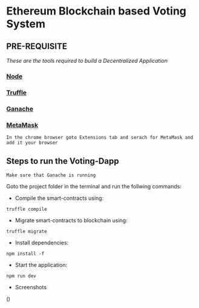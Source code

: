 # Ethereum Blockchain based Voting System

## PRE-REQUISITE

 *These are the tools required to build a Decentralized Application*


###  [Node](https://nodejs.org/en/download/)

### [Truffle](https://www.trufflesuite.com/truffle)

### [Ganache](https://www.trufflesuite.com/ganache)

### [MetaMask](https://blog.wetrust.io/how-to-install-and-use-metamask-7210720ca047)

```
In the chrome browser goto Extensions tab and serach for MetaMask and add it your browser
```


## Steps to run the Voting-Dapp


```
Make sure that Ganache is running
```


Goto the project folder in the terminal and run the follwing commands:


 
* Compile the smart-contracts using:

```
truffle compile
```

* Migrate smart-contracts to blockchain using:

```
truffle migrate
```

* Install dependencies:

```
npm install -f

```

* Start the application:

```
npm run dev

```

* Screenshots

()